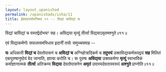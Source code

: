 ```yaml
---
layout: layout_upanishad
permalink: /upanishads/isha/11
title: ईशावास्योपनिषत् ११ -- विद्यां चाविद्यां च
---
```


<div class="mulam" markdown="1">
विद्यां चाविद्यां च यस्तद्वेदोभयꣳ सह।  
अविद्यया मृत्युं तीर्त्वा विद्ययाऽमृतमश्नुते॥११॥
</div>

एवं विद्याकर्मणोः सफलत्वमभिधाय इदानीं तयोः समुच्चयमाह -- 

**यः** अधिकारी **विद्यां च** देवतोपासनं च **अविद्यां च** अग्निहोत्रादिकर्म च **तदुभयं** उक्तविद्याकर्मरूपद्वयं **सह** मिलितं एकपुरुषानुष्ठेयं वेद जानाति, ज्ञात्वा करोति च। सः पुरुषः **अविद्यया** उक्तकर्मणा **मृत्युं** स्वाभाविकं कर्माज्ञानात्मकं **तीर्त्वा** अतिक्रम्य **विद्यया** देवतोपासनेन **अमृतं** उपास्यदेवतास्वरूपं **अश्नुते** प्राप्नोति॥११॥
